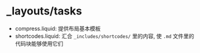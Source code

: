 # _layouts/tasks

- compress.liquid: 提供布局基本模板
- shortcodes.liquid: 汇合 `_includes/shortcodes/` 里的内容, 使 `.md` 文件里的代码块能够使用它们